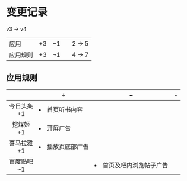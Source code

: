 # 变更记录

v3 -> v4

||||||
|-|:-:|:-:|:-:|:-:|
|应用|+3|~1||2 -> 5|
|应用规则|+3|~1||4 -> 7|

## 应用规则

||+|~|-|
|:-:|-|-|-|
|今日头条<br>+1|<li>首页听书内容|||
|挖煤姬<br>+1|<li>开屏广告|||
|喜马拉雅<br>+1|<li>播放页底部广告|||
|百度贴吧<br>~1||<li>首页及吧内浏览帖子广告||

